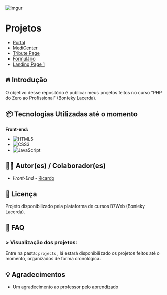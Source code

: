 ![Imgur](https://i.imgur.com/Bym2Q2L.png)

# Projetos
- [Portal](https://github.com/riicard0/php-zero-professional/tree/main/projects/portal)
- [MediCenter](https://github.com/riicard0/php-zero-professional/tree/main/projects/3.%20flexbox%20website)
- [Tribute Page](https://github.com/riicard0/php-zero-professional/tree/main/projects/4.%20Tribute%20Page)
- [Formulário](https://github.com/riicard0/php-zero-professional/tree/main/projects/5.%20Formul%C3%A1rio)
- [Landing Page 1]()

## 🔥 Introdução
O objetivo desse repositório é publicar meus projetos feitos no curso "PHP do Zero ao Profissional" (Bonieky Lacerda).

## 📦 Tecnologias Utilizadas até o momento

**Front-end:**

* ![HTML5](https://img.shields.io/badge/html5-%23E34F26.svg?style=for-the-badge&logo=html5&logoColor=white)
* ![CSS3](https://img.shields.io/badge/css3-%231572B6.svg?style=for-the-badge&logo=css3&logoColor=white)
* ![JavaScript](https://img.shields.io/badge/javascript-%23323330.svg?style=for-the-badge&logo=javascript&logoColor=%23F7DF1E)

## 👷‍♂️ Autor(es) / Colaborador(es)
 
 * *Front-End* - [Ricardo](https://github.com/riicard0)

## 📄 Licença
Projeto disponibilizado pela plataforma de cursos B7Web (Bonieky Lacerda).

## 💭 FAQ

### > Visualização dos projetos:
Entre na pasta:
``` projects ```
, lá estará disponibilizado os projetos feitos até o momento, organizados de forma cronológica.
 
## 💡 Agradecimentos
* Um agradecimento ao professor pelo aprendizado